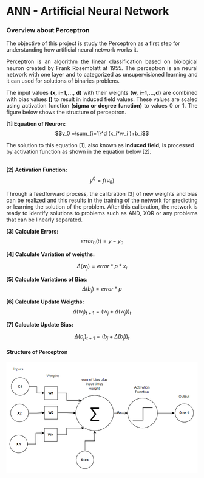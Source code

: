 # ANN - Artificial Neural Network

### Overview about Perceptron ##
<p align="jutify">
The objective of this project is study the Perceptron as a first step for understanding how artificial neural network works it.
</p>

<p align="justify">
Perceptron is an algorithm the linear classification based on biological neuron created by Frank Rosemblatt at 1955. The perceptron is an neural network with one layer and to categorized as unsupervisioned learning and it can used for solutions of binaries problens. 
<p>

<p align='justify'>
The input values <b>(x, i=1,..., d)</b> with their weights <b>(w, i=1,...,d)</b> are combined with bias values <b>()</b> to result in induced field values. These values are scaled using activation function <b>(sigma or degree function)</b> to values 0 or 1. 
The figure below shows the structure of perceptron. 
</p>

<b>[1] Equation of Neuron:</b>
$$v_0 =\sum_{i=1}^d (x_i*w_i )+b_i$$

The solution to this equation [1], also known as <b>induced field</b>, is processed by activation function as shown in the equation below [2].<br><br/>

<b>[2] Activation Function:</b>
$$y^0 = f(v_0)$$

<p align="justify">
Through a feedforward process, the calibration [3] of new weights and bias can be realized and this results in the training of the network for predicting or learning the solution of the problem. After this calibration, the network is ready to identify solutions to problems such as AND, XOR or any problems that can be linearly separated. 
</p>

<b>[3] Calculate Errors:</b>
$$error_0(t) = y - y_0$$

<b>[4] Calculate Variation of weigths:</b>

$$\Delta(w_j) = error * p * x_i$$

<b>[5] Calculate Variations of Bias:</b>
$$\Delta(b_j) = error*p$$

<b>[6] Calculate Update Weigths:</b>
$$\Delta(w_j)_{t+1} = (w_j + \Delta(w_j))_t$$

<b>[7] Calculate Update Bias:</b>

$$\Delta(b_j)_{t+1} = (b_j + \Delta(b_j))_t$$


#### Structure of Perceptron

![Alt text](image.png)
